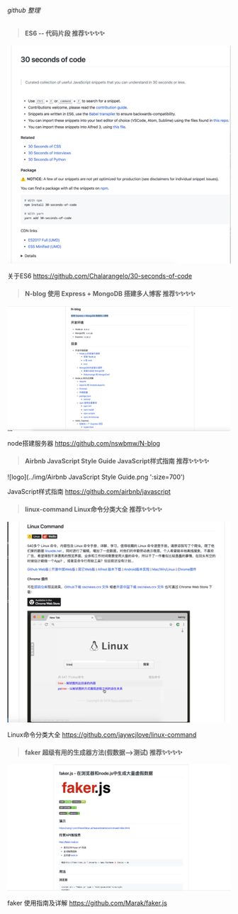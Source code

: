 ###### github 整理

>  ####  ES6  --  代码片段  推荐✨✨✨✨ 

  ![logo](../img/es6.png ':size=700')

  关于ES6 
  https://github.com/Chalarangelo/30-seconds-of-code

>  ####  N-blog  使用 Express + MongoDB 搭建多人博客  推荐✨✨✨✨ 

  ![logo](../img/N-blog.png ':size=700')

  node搭建服务器
  https://github.com/nswbmw/N-blog

>  ####  Airbnb JavaScript Style Guide  JavaScript样式指南  推荐✨✨✨✨

  ![logo](../img/Airbnb JavaScript Style Guide.png ':size=700')

  JavaScript样式指南
  https://github.com/airbnb/javascript

>  #### linux-command  Linux命令分类大全  推荐✨✨✨✨

  ![logo](../img/linux-command.png ':size=700')

  Linux命令分类大全
  https://github.com/jaywcjlove/linux-command

 >  #### faker  超级有用的生成器方法(假数据-->测试)  推荐✨✨✨✨

  ![logo](../img/faker.png ':size=700')

  faker 使用指南及详解
  https://github.com/Marak/faker.js